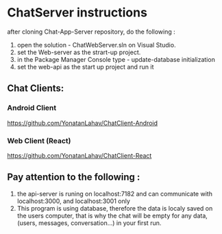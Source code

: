  # ChatServer instructions
 after cloning Chat-App-Server repository, do the following :
 1) open the solution - ChatWebServer.sln on Visual Studio.
 2) set the Web-server as the strart-up project.
 3) in the Package Manager Console type - update-database initialization
 4) set the web-api as the start up project and run it

## Chat Clients:
### Android Client 
https://github.com/YonatanLahav/ChatClient-Android
### Web Client (React)
https://github.com/YonatanLahav/ChatClient-React

## Pay attention to the following :
1. the api-server is runing on localhost:7182 and can communicate with localhost:3000, and localhost:3001 only
2. This program is using database, therefore the data is localy saved on the users computer, that is why the chat will be empty for any data, (users, messages, conversation...) in your first run. 
